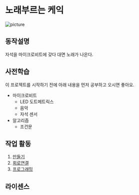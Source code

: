 # 노래부르는 케익 
![picture](/img/)
## 동작설명 
자석을 마이크로비트에 갖다 대면 노래가 나온다.

## 사전학습 
이 프로젝트를 시작하기 전에 아래 내용을 먼저 공부하고 오시면 좋아요. 
- 마이크로비트 
    - LED 도트메트릭스 
    - 음악 
    - 자석 센서 
- 알고리즘 
    - 조건문 

## 작업 활동  
 1. [만들기](/make.md) 
 2. [회로연결](/schematic.md)
 2. [프로그래밍](/code.md)   

## 라이센스 

